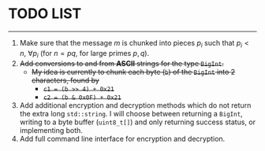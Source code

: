 # TODO LIST
-----

1. Make sure that the message $m$ is chunked into pieces $p_i$ such that $p_i < n,$ $\forall p_i$ (for $n=pq$, for large primes $p, q$).
2. ~~Add conversions to and from **ASCII** strings for the type `BigInt`.~~
    * ~~My idea is currently to chunk each byte (`b`) of the `BigInt` into $2$ characters, found by~~
        * ~~`c1 = (b >> 4) + 0x21`~~
        * ~~`c2 = (b & 0x0F) + 0x21`~~
3. Add additional encryption and decryption methods which do not return the extra long `std::string`. I will choose between returning a `BigInt`, writing to a byte buffer (`uint8_t[]`) and only returning success status, or implementing both.
4. Add full command line interface for encryption and decryption.
